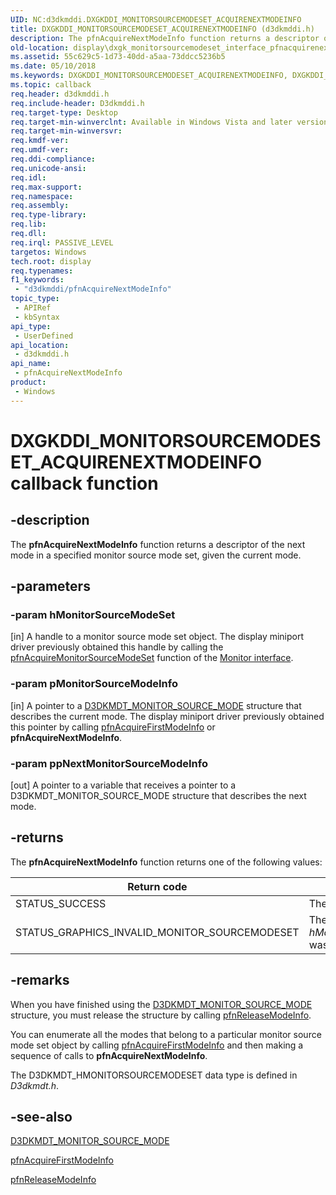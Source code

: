 ```yaml
---
UID: NC:d3dkmddi.DXGKDDI_MONITORSOURCEMODESET_ACQUIRENEXTMODEINFO
title: DXGKDDI_MONITORSOURCEMODESET_ACQUIRENEXTMODEINFO (d3dkmddi.h)
description: The pfnAcquireNextModeInfo function returns a descriptor of the next mode in a specified monitor source mode set, given the current mode.
old-location: display\dxgk_monitorsourcemodeset_interface_pfnacquirenextmodeinfo.htm
ms.assetid: 55c629c5-1d73-40dd-a5aa-73ddcc5236b5
ms.date: 05/10/2018
ms.keywords: DXGKDDI_MONITORSOURCEMODESET_ACQUIRENEXTMODEINFO, DXGKDDI_MONITORSOURCEMODESET_ACQUIRENEXTMODEINFO callback, VidPnFunctions_72e7111d-6944-4cf1-86a7-2f3ad705a707.xml, d3dkmddi/pfnAcquireNextModeInfo, display.dxgk_monitorsourcemodeset_interface_pfnacquirenextmodeinfo, pfnAcquireNextModeInfo, pfnAcquireNextModeInfo callback function [Display Devices]
ms.topic: callback
req.header: d3dkmddi.h
req.include-header: D3dkmddi.h
req.target-type: Desktop
req.target-min-winverclnt: Available in Windows Vista and later versions of the Windows operating systems.
req.target-min-winversvr: 
req.kmdf-ver: 
req.umdf-ver: 
req.ddi-compliance: 
req.unicode-ansi: 
req.idl: 
req.max-support: 
req.namespace: 
req.assembly: 
req.type-library: 
req.lib: 
req.dll: 
req.irql: PASSIVE_LEVEL
targetos: Windows
tech.root: display
req.typenames: 
f1_keywords:
 - "d3dkmddi/pfnAcquireNextModeInfo"
topic_type:
 - APIRef
 - kbSyntax
api_type:
 - UserDefined
api_location:
 - d3dkmddi.h
api_name:
 - pfnAcquireNextModeInfo
product:
 - Windows
---
```


# DXGKDDI_MONITORSOURCEMODESET_ACQUIRENEXTMODEINFO callback function

## -description

The <b>pfnAcquireNextModeInfo</b> function returns a descriptor of the next mode in a specified monitor source mode set, given the current mode.

## -parameters

### -param hMonitorSourceModeSet

[in] A handle to a monitor source mode set object. The display miniport driver previously obtained this handle by calling the <a href="https://docs.microsoft.com/windows-hardware/drivers/ddi/d3dkmddi/nc-d3dkmddi-dxgkddi_monitor_acquiremonitorsourcemodeset">pfnAcquireMonitorSourceModeSet</a> function of the <a href="https://docs.microsoft.com/windows-hardware/drivers/ddi/index">Monitor interface</a>.

### -param pMonitorSourceModeInfo

[in] A pointer to a <a href="https://docs.microsoft.com/windows-hardware/drivers/ddi/d3dkmdt/ns-d3dkmdt-_d3dkmdt_monitor_source_mode">D3DKMDT_MONITOR_SOURCE_MODE</a> structure that describes the current mode. The display miniport driver previously obtained this pointer by calling <a href="https://docs.microsoft.com/windows-hardware/drivers/ddi/d3dkmddi/nc-d3dkmddi-dxgkddi_monitorsourcemodeset_acquirefirstmodeinfo">pfnAcquireFirstModeInfo</a> or <b>pfnAcquireNextModeInfo</b>.

### -param ppNextMonitorSourceModeInfo

[out] A pointer to a variable that receives a pointer to a D3DKMDT_MONITOR_SOURCE_MODE structure that describes the next mode.

## -returns

The <b>pfnAcquireNextModeInfo</b> function returns one of the following values:

|Return code|Description|
|--- |--- |
|STATUS_SUCCESS|The function succeeded.|
|STATUS_GRAPHICS_INVALID_MONITOR_SOURCEMODESET|The handle supplied in *hMonitorSourceModeSet* was invalid.|

## -remarks

When you have finished using the <a href="https://docs.microsoft.com/windows-hardware/drivers/ddi/d3dkmdt/ns-d3dkmdt-_d3dkmdt_monitor_source_mode">D3DKMDT_MONITOR_SOURCE_MODE</a> structure, you must release the structure by calling <a href="https://docs.microsoft.com/windows-hardware/drivers/ddi/d3dkmddi/nc-d3dkmddi-dxgkddi_monitorsourcemodeset_releasemodeinfo">pfnReleaseModeInfo</a>.

You can enumerate all the modes that belong to a particular monitor source mode set object by calling <a href="https://docs.microsoft.com/windows-hardware/drivers/ddi/d3dkmddi/nc-d3dkmddi-dxgkddi_monitorsourcemodeset_acquirefirstmodeinfo">pfnAcquireFirstModeInfo</a> and then making a sequence of calls to <b>pfnAcquireNextModeInfo</b>.

The D3DKMDT_HMONITORSOURCEMODESET data type is defined in <i>D3dkmdt.h</i>.

## -see-also

<a href="https://docs.microsoft.com/windows-hardware/drivers/ddi/d3dkmdt/ns-d3dkmdt-_d3dkmdt_monitor_source_mode">D3DKMDT_MONITOR_SOURCE_MODE</a>



<a href="https://docs.microsoft.com/windows-hardware/drivers/ddi/d3dkmddi/nc-d3dkmddi-dxgkddi_monitorsourcemodeset_acquirefirstmodeinfo">pfnAcquireFirstModeInfo</a>



<a href="https://docs.microsoft.com/windows-hardware/drivers/ddi/d3dkmddi/nc-d3dkmddi-dxgkddi_monitorsourcemodeset_releasemodeinfo">pfnReleaseModeInfo</a>

